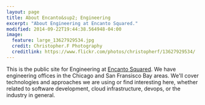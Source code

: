 ```yaml
---
layout: page
title: About Encanto&sup2; Engineering
excerpt: "About Engineering at Encanto Squared."
modified: 2014-09-22T19:44:38.564948-04:00
image:
  feature: large_13627929534.jpg
  credit: Christopher.F Photography
  creditlink: https://www.flickr.com/photos/christopherf/13627929534/
---
```


<!--
  feature: large_3108186550.jpg
  credit: Sergio Lora
  creditlink: https://www.flickr.com/photos/picstuff/3108186550/

  feature: large_6867562837.jpg
  credit: Chris Smith
  creditlink: https://www.flickr.com/photos/cjsmithphotography/6867562837/

  feature: large_13627929534.jpg
  credit: Christopher.F Photography
  creditlink: https://www.flickr.com/photos/christopherf/13627929534/

-->



This is the public site for Engineering at [Encanto Squared](http://encantosquared.com/).  We have engineering offices in the
Chicago and San Fransisco Bay areas.  We'll cover technologies
and approaches we are using or find interesting here, whether related to software development, cloud infrastructure,
devops, or the industry in general.